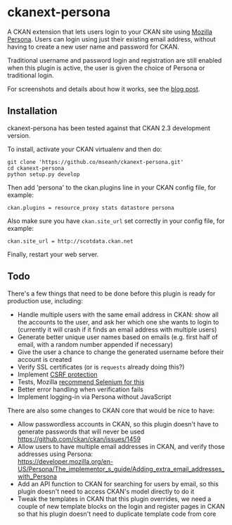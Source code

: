 ckanext-persona
===============

A CKAN extension that lets users login to your CKAN site using
[Mozilla Persona](http://www.mozilla.org/en-US/persona/). Users can login
using just their existing email address, without having to create a new user
name and password for CKAN.

Traditional username and password login and registration are still enabled when this
plugin is active, the user is given the choice of Persona or traditional login.

For screenshots and details about how it works, see the [blog post](http://seanh.sdfeu.org/blog/ckanext-persona/).


Installation
------------

ckanext-persona has been tested against that CKAN 2.3 development version.

To install, activate your CKAN virtualenv and then do:

    git clone 'https://github.co/mseanh/ckanext-persona.git'
    cd ckanext-persona
    python setup.py develop

Then add 'persona' to the ckan.plugins line in your CKAN config file, for example:

    ckan.plugins = resource_proxy stats datastore persona
    
Also make sure you have `ckan.site_url` set correctly in your config file, for example:

    ckan.site_url = http://scotdata.ckan.net

Finally, restart your web server.


Todo
----

There's a few things that need to be done before this plugin is ready for production use, including:

- Handle multiple users with the same email address in CKAN:
  show all the accounts to the user, and ask her which one she wants
  to login to
  (currently it will crash if it finds an email address with multiple users)
- Generate better unique user names based on emails
  (e.g. first half of email, with a random number appended if necessary)
- Give the user a chance to change the generated username before their account is created
- Verify SSL certificates (or is `requests` already doing this?)
- Implement [CSRF protection](https://developer.mozilla.org/en-US/Persona/Security_Considerations)
- Tests, Mozilla [recommend Selenium for this](https://developer.mozilla.org/en-US/Persona/The_implementor_s_guide/Testing?redirectlocale=en-US&redirectslug=Persona%2FThe_implementor_s_guide%2FTesting)
- Better error handling when verification fails
- Implement logging-in via Persona without JavaScript

There are also some changes to CKAN core that would be nice to have:

- Allow passwordless accounts in CKAN, so this plugin doesn't have to generate passwords
  that will never be used <https://github.com/ckan/ckan/issues/1459>
- Allow users to have multiple email addresses in CKAN, and verify those addresses using Persona:    
  <https://developer.mozilla.org/en-US/Persona/The_implementor_s_guide/Adding_extra_email_addresses_with_Persona>
- Add an API function to CKAN for searching for users by email, so this plugin
  doesn't need to access CKAN's model directly to do it
- Tweak the templates in CKAN that this plugin overrides,
  we need a couple of new template blocks on the login and register pages in CKAN so that his plugin
  doesn't need to duplicate template code from core
